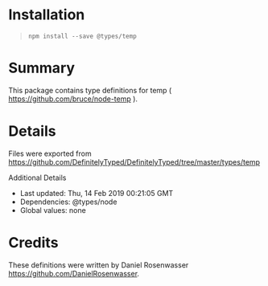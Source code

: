 # Installation
> `npm install --save @types/temp`

# Summary
This package contains type definitions for temp ( https://github.com/bruce/node-temp ).

# Details
Files were exported from https://github.com/DefinitelyTyped/DefinitelyTyped/tree/master/types/temp

Additional Details
 * Last updated: Thu, 14 Feb 2019 00:21:05 GMT
 * Dependencies: @types/node
 * Global values: none

# Credits
These definitions were written by Daniel Rosenwasser <https://github.com/DanielRosenwasser>.

